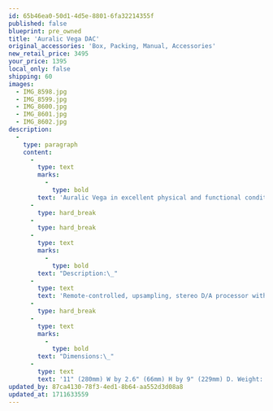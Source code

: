 ```yaml
---
id: 65b46ea0-50d1-4d5e-8801-6fa32214355f
published: false
blueprint: pre_owned
title: 'Auralic Vega DAC'
original_accessories: 'Box, Packing, Manual, Accessories'
new_retail_price: 3495
your_price: 1395
local_only: false
shipping: 60
images:
  - IMG_8598.jpg
  - IMG_8599.jpg
  - IMG_8600.jpg
  - IMG_8601.jpg
  - IMG_8602.jpg
description:
  -
    type: paragraph
    content:
      -
        type: text
        marks:
          -
            type: bold
        text: 'Auralic Vega in excellent physical and functional condition. Unit sold as new for $3,500.00. Original box, packing and accessories.'
      -
        type: hard_break
      -
        type: hard_break
      -
        type: text
        marks:
          -
            type: bold
        text: "Description:\_"
      -
        type: text
        text: 'Remote-controlled, upsampling, stereo D/A processor with volume control. Digital inputs: 1 AES/EBU on XLR, 2 S/PDIF on coax, 1 S/PDIF on TosLink, 1 USB 2.0 on USB type B connector. Analog outputs: 1 pair balanced on XLRs, 1 pair unbalanced on RCAs. Compatible sample rates: 44.1–192kHz, AES/EBU, S/PDIF coaxial and TosLink; 44.1–384kHz, DSD64 (2.8224MHz), DSD128 (5.6448MHz), USB. Frequency response: 20Hz–20kHz, 0.1dB. Channel separation: not specified. Dynamic range: 130dB ref. 0dBFS, 20Hz–20kHz, A-weighted. THD+noise: <0.00015%, 20Hz–20kHz at 0dBFS. Jitter: not specified. Maximum output level: 4V single-ended, 4V balanced. Output impedance: 4.7 ohms balanced, 50 ohms unbalanced. Power consumption: 15W max. (<10W sleep, <2W standby).'
      -
        type: hard_break
      -
        type: text
        marks:
          -
            type: bold
        text: "Dimensions:\_"
      -
        type: text
        text: '11" (280mm) W by 2.6" (66mm) H by 9" (229mm) D. Weight: 7.5 lbs (3.4kg).'
updated_by: 87ca4130-78f3-4ed1-8b64-aa552d3d08a8
updated_at: 1711633559
---
```

